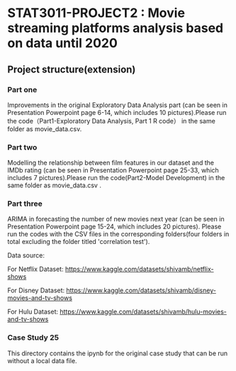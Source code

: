 # STAT3011-PROJECT2 : Movie streaming platforms analysis based on data until 2020

## Project structure(extension)

### Part one 
Improvements in the original Exploratory Data Analysis part (can be seen in Presentation Powerpoint page 6-14, which includes 10 pictures).Please run the code（Part1-Exploratory Data Analysis, Part 1 R code） in the same folder as movie_data.csv.

### Part two 
Modelling the relationship between film features in our dataset and the IMDb rating (can be seen in Presentation Powerpoint page 25-33, which includes 7 pictures).Please run the code(Part2-Model Development) in the same folder as movie_data.csv  .

### Part three 
ARIMA in forecasting the number of new movies next year (can be seen in Presentation Powerpoint page 15-24, which includes 20 pictures). Please run the codes with the CSV files in the corresponding folders(four folders in total excluding the folder titled 'correlation test'). 

Data source:

For Netflix Dataset:
https://www.kaggle.com/datasets/shivamb/netflix-shows

For Disney Dataset:
https://www.kaggle.com/datasets/shivamb/disney-movies-and-tv-shows

For Hulu Dataset:
https://www.kaggle.com/datasets/shivamb/hulu-movies-and-tv-shows 

### Case Study 25
This directory contains the ipynb for the original case study that can be run without a local data file.
